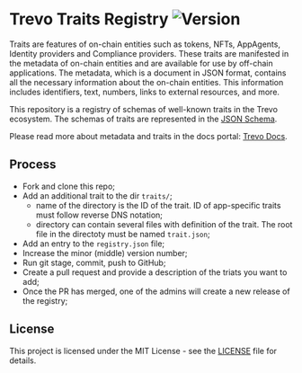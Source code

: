 # Trevo Traits Registry ![Version](https://img.shields.io/badge/version-v1.0.0-blue)

Traits are features of on-chain entities such as tokens, NFTs, AppAgents, Identity providers and Compliance providers.
These traits are manifested in the metadata of on-chain entities and are available for use by off-chain applications.
The metadata, which is a document in JSON format, contains all the necessary information about the on-chain entities. 
This information includes identifiers, text, numbers, links to external resources, and more.

This repository is a registry of schemas of well-known traits in the Trevo ecosystem.
The schemas of traits are represented in the [JSON Schema](https://json-schema.org/).

Please read more about metadata and traits in the docs portal: [Trevo Docs](https://trevo.gitbook.io/trevo-docs).

## Process

- Fork and clone this repo;
- Add an additional trait to the dir `traits/`;
  - name of the directory is the ID of the trait. ID of app-specific traits must follow reverse DNS notation;
  - directory can contain several files with definition of the trait. The root file in the directoty must be named `trait.json`;
- Add an entry to the `registry.json` file;
- Increase the minor (middle) version number;
- Run git stage, commit, push to GitHub;
- Create a pull request and provide a description of the triats you want to add;
- Once the PR has merged, one of the admins will create a new release of the registry;

## License

This project is licensed under the MIT License - see the [LICENSE](LICENSE) file for details.
